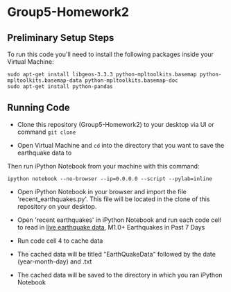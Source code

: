 Group5-Homework2
================

Preliminary Setup Steps
-----------------------
To run this code you'll need to install the following packages
inside your Virtual Machine:

    sudo apt-get install libgeos-3.3.3 python-mpltoolkits.basemap python-mpltoolkits.basemap-data python-mpltoolkits.basemap-doc
    sudo apt-get install python-pandas

Running Code
-------------

* Clone this repository (Group5-Homework2) to your desktop via UI or command ```git clone```

* Open Virtual Machine and ```cd``` into the directory that you want to save the earthquake data to

Then run iPython Notebook from your machine with this command:

    ipython notebook --no-browser --ip=0.0.0.0 --script --pylab=inline

* Open iPython Notebook in your browser and import the file 'recent_earthquakes.py'. This file will be located in the clone of this repository on your desktop. 

* Open 'recent earthquakes' in iPython Notebook and run each code cell to read in <a href="http://earthquake.usgs.gov/earthquakes/feed/v1.0/summary/1.0_week.geojson">live earthquake data</a>, M1.0+ Earthquakes in Past 7 Days

* Run code cell 4 to cache data

* The cached data will be titled "EarthQuakeData" followed by the date (year-month-day) and .txt

* The cached data will be saved to the directory in which you ran iPython Notebook
